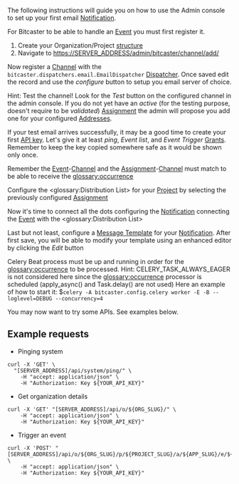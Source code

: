 The following instructions will guide you on how to use the Admin console to set up your first email
[Notification](notification).

For Bitcaster to be able to handle an [Event](event) you must first register it.

1. Create your Organization/Project [structure](structure.md)
2. Navigate to <https://SERVER_ADDRESS/admin/bitcaster/channel/add/>

Now register a [Channel](channel) with the `bitcaster.dispatchers.email.EmailDispatcher` [Dispatcher](dispatcher).
Once saved edit the record and use the *configure* button to setup you email server of choice.

Hint: Test the channel! Look for the *Test* button on the configured channel in the admin console.
If you do not yet have an _active_ (for the testing purpose, doesn't require to be _validated_) [Assignment](assignment) the admin will propose you add one for your configured
[Addresses](address).

If your test email arrives successfully, it may be a good time to create your first [API key](api-key).
Let's give it at least _ping_, _Event list_, and _Event Trigger_ [Grants](grant).
Remember to keep the key copied somewhere safe as it would be shown only once.

[//]: # (TODO: Assignment Validation feature documention: seams not used... the only part of the code where Assignment.validated is used, AddressManager.valid, is never referenced)

Remember the [Event](event)-[Channel](channel) and the [Assignment](assignment)-[Channel](channel) must match to be
able to receive the <glossary:occurrence>

Configure the <glossary:Distribution List> for your [Project](project) by selecting the previously configured [Assignment](assignment)

Now it's time to connect all the dots configuring the [Notification](notification) connecting the [Event](event) with the <glossary:Distribution List>

Last but not least, configure a [Message Template](message) for your [Notification](notification).
After first save, you will be able to modify your template using an enhanced editor by clicking the *Edit* button 

Celery Beat process must be up and running in order for the <glossary:occurrence> to be processed.
Hint: CELERY_TASK_ALWAYS_EAGER is not considered here since the <glossary:occurrence> processor is scheduled (apply_async() and Task.delay() are not used)
Here an example of how to start it: $`celery -A bitcaster.config.celery worker -E -B --loglevel=DEBUG --concurrency=4`

You may now want to try some APIs. See examples below.

## Example requests

- Pinging system

```shell
curl -X 'GET' \
  "[SERVER_ADDRESS]/api/system/ping/" \
    -H "accept: application/json" \
    -H "Authorization: Key ${YOUR_API_KEY}"
```

- Get organization details

```shell
curl -X 'GET' "[SERVER_ADDRESS]/api/o/${ORG_SLUG}/" \
    -H "accept: application/json" \
    -H "Authorization: Key ${YOUR_API_KEY}"
```

- Trigger an event

```shell
curl -X 'POST' "[SERVER_ADDRESS]/api/o/${ORG_SLUG}/p/${PROJECT_SLUG}/a/${APP_SLUG}/e/${EVENT_SLUG}/trigger/" \
    -H "accept: application/json" \
    -H "Authorization: Key ${YOUR_API_KEY}"
```
